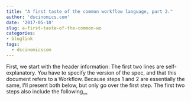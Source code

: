 ```yaml
---
title: "A first taste of the common workflow language, part 2."
author: 'dscinomics.com'
date: '2017-05-10'
slug: a-first-taste-of-the-common-wo
categories:
- bloglink
tags:
  - dscinomicscom
---
```


First, we start with the header information: The first two lines are self-explanatory. You have to specify the version of the spec, and that this document refers to a Workflow. Because steps 1 and 2 are essentially the same, I'll present both below, but only go over the first step. The first two steps also include the following[... <i class="fas fa-external-link-alt"></i>](https://dscinomics.com/post/2017-05-10-taste-of-cwl-part2/)


